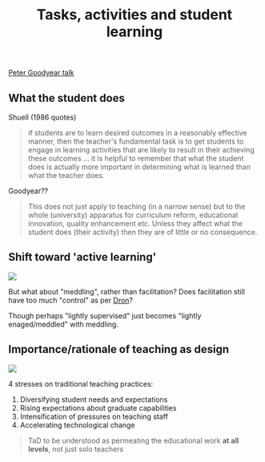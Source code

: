 ﻿---
title: Tasks, activities and student learning
---
[Peter Goodyear talk](https://petergoodyear.net/2019/11/06/tasks-activities-and-student-learning/)

## What the student does

Shuell (1986 quotes)
> if students are to learn desired outcomes in a reasonably effective manner, then the teacher's fundamental task is to get students to engage in learning activities that are likely to result in their achieving these outcomes … it is helpful to remember that what the student does is actually more important in determining what is learned than what the teacher does.

Goodyear??
> This does not just apply to teaching (in a narrow sense) but to the whole (university) apparatus for curriculum reform, educational innovation, quality enhancement etc.  Unless they affect what the student does (their activity) then they are of little or no consequence.

## Shift toward 'active learning'

![](https://djon.es/assets/memex/sense/Design/goodyear-active-learning-teaching-as-design.png)

But what about "meddling", rather than facilitation? Does facilitation still have too much "control" as per [Dron](https://jondron.ca/nobody-has-ever-learned-anything-at-a-distance-and-no-one-ever-goes-to-a-distance-institution/)?

Though perhaps "lightly supervised" just becomes "lightly enaged/meddled" with meddling.

## Importance/rationale of teaching as design

![](https://djon.es/assets/memex/sense/Design/goodyear-reasons-teaching-as-design.png)

4 stresses on traditional teaching practices:
1. Diversifying student needs and expectations
2. Rising expectations about graduate capabilities
3. Intensification of pressures on teaching staff
4. Accelerating technological change

> TaD to be understood as permeating the educational work **at all levels**, not just solo teachers